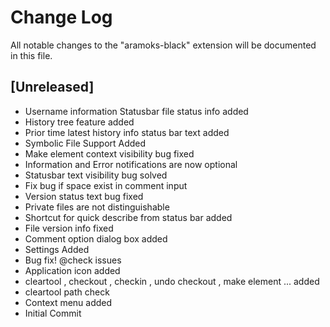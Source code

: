 # Change Log

All notable changes to the "aramoks-black" extension will be documented in this file.

## [Unreleased]

- Username information Statusbar file status info added
- History tree feature added
- Prior time latest history info status bar text added
- Symbolic File Support Added
- Make element context visibility bug fixed
- Information and Error notifications are now optional
- Statusbar text visibility bug solved
- Fix bug if space exist in comment input
- Version status text bug fixed
- Private files are not distinguishable
- Shortcut for quick describe from status bar added
- File version info fixed
- Comment option dialog box added
- Settings Added
- Bug fix! @check issues
- Application icon added
- cleartool , checkout , checkin , undo checkout , make element ... added
- cleartool path check
- Context menu added
- Initial Commit

